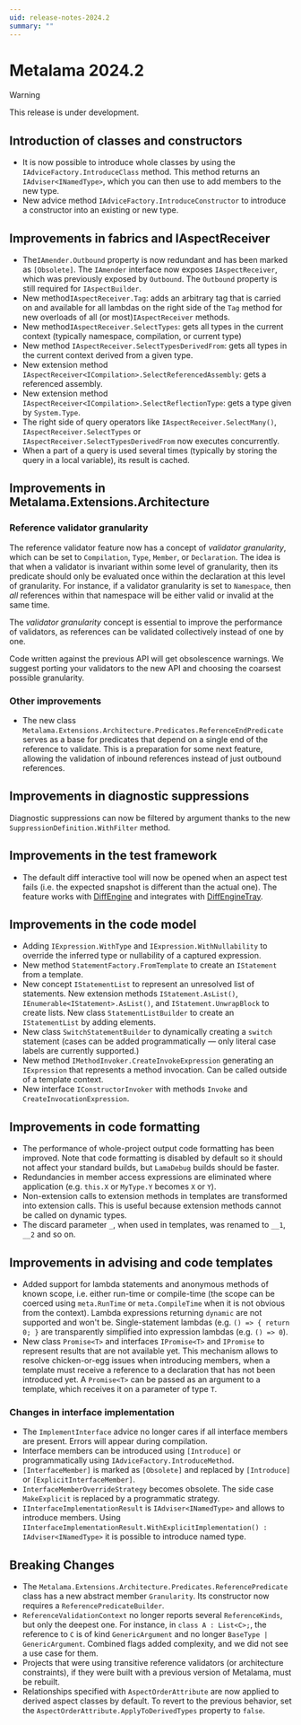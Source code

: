 ```yaml
---
uid: release-notes-2024.2
summary: ""
---
```


# Metalama 2024.2

> [!WARNING]
>  This release is under development.

## Introduction of classes and constructors

* It is now possible to introduce whole classes by using the `IAdviceFactory.IntroduceClass` method. This method returns an `IAdviser<INamedType>`, which you can then use to add members to the new type.
* New advice method `IAdviceFactory.IntroduceConstructor` to introduce a constructor into an existing or new type.



## Improvements in fabrics and IAspectReceiver

*  The`IAmender.Outbound` property is now redundant and has been marked as `[Obsolete]`. The `IAmender` interface now exposes `IAspectReceiver`, which was previously exposed by `Outbound`. The `Outbound` property is still required for `IAspectBuilder`.
* New method`IAspectReceiver.Tag`:  adds an arbitrary tag that is carried on and available for all lambdas on the right side of the `Tag` method for new overloads of all  (or most)`IAspectReceiver` methods.
* New method`IAspectReceiver.SelectTypes`: gets all types in the current context (typically namespace, compilation, or current type)
* New method `IAspectReceiver.SelectTypesDerivedFrom`: gets all types in the current context derived from a given type.
* New extension method `IAspectReceiver<ICompilation>.SelectReferencedAssembly`: gets a referenced assembly.
* New extension method `IAspectReceiver<ICompilation>.SelectReflectionType`: gets a type given by `System.Type`.
* The right side of query operators like `IAspectReceiver.SelectMany()`, `IAspectReceiver.SelectTypes` or `IAspectReceiver.SelectTypesDerivedFrom` now executes concurrently.
* When a part of a query is used several times (typically by storing the query in a local variable), its result is cached.

## Improvements in Metalama.Extensions.Architecture

### Reference validator granularity

The reference validator feature now has a concept of _validator granularity_, which can be set to `Compilation`, `Type`, `Member`, or `Declaration`. The idea is that when a validator is invariant within some level of granularity, then its predicate should only be evaluated once within the declaration at this level of granularity. For instance, if a validator granularity is set to `Namespace`, then _all_ references within that namespace will be either valid or invalid at the same time.

The _validator granularity_ concept is essential to improve the performance of validators, as references can be validated collectively instead of one by one.

Code written against the previous API will get obsolescence warnings. We suggest porting your validators to the new API and choosing the coarsest possible granularity.

### Other improvements

* The new class `Metalama.Extensions.Architecture.Predicates.ReferenceEndPredicate` serves as a base for predicates that depend on a single end of the reference to validate. This is a preparation for some next feature, allowing the validation of inbound references instead of just outbound references.

## Improvements in diagnostic suppressions

 Diagnostic suppressions can now be filtered by argument thanks to the new `SuppressionDefinition.WithFilter` method. 

## Improvements in the test framework

* The default diff interactive tool will now be opened when an aspect test fails (i.e. the expected snapshot is different than the actual one). The feature works with [DiffEngine](https://github.com/VerifyTests/DiffEngine) and integrates with [DiffEngineTray](https://github.com/VerifyTests/DiffEngine/blob/main/docs/tray.md).


## Improvements in the code model

* Adding `IExpression.WithType` and `IExpression.WithNullability` to override the inferred type or nullability of a captured expression.
* New method `StatementFactory.FromTemplate` to create an `IStatement` from a template.
* New concept `IStatementList` to represent an unresolved list of statements. New extension methods `IStatement.AsList()`, `IEnumerable<IStatement>.AsList()`, and `IStatement.UnwrapBlock` to create lists. New class `StatementListBuilder` to create an `IStatementList` by adding elements.
* New class `SwitchStatementBuilder` to dynamically creating a `switch` statement (cases can be added programmatically &mdash; only literal case labels are currently supported.)
* New method `IMethodInvoker.CreateInvokeExpression` generating an `IExpression` that represents a method invocation. Can be called outside of a template context.
* New interface `IConstructorInvoker` with methods `Invoke` and `CreateInvocationExpression`.

## Improvements in code formatting

* The performance of whole-project output code formatting has been improved. Note that code formatting is disabled by default so it should not affect your standard builds, but `LamaDebug` builds should be faster.
* Redundancies in member access expressions are eliminated where application  (e.g. `this.X` or `MyType.Y` becomes `X` or `Y`).
* Non-extension calls to extension methods in templates are transformed into extension calls. This is useful because extension methods cannot be called on dynamic types.
* The discard parameter `_`, when used in templates, was renamed to `__1`, `__2` and so on.

## Improvements in advising and code templates

* Added support for lambda statements and anonymous methods of known scope, i.e. either run-time or compile-time (the scope can be coerced using `meta.RunTime` or `meta.CompileTime` when it is not obvious from the context). Lambda expressions returning `dynamic` are not supported and won't be. Single-statement lambdas (e.g. `() => { return 0; }` are transparently simplified into expression lambdas (e.g. `() => 0`).
* New class `Promise<T>` and interfaces `IPromise<T>` and `IPromise` to represent results that are not available yet. This mechanism allows to resolve chicken-or-egg issues when introducing members, when a template must receive a reference to a declaration that has not been introduced yet. A `Promise<T>` can be passed as an argument to a template, which receives it on a parameter of type `T`. 

### Changes in interface implementation
* The `ImplementInterface` advice no longer cares if all interface members are present. Errors will appear during compilation.
* Interface members can be introduced using `[Introduce]` or programmatically using `IAdviceFactory.IntroduceMethod`.
* `[InterfaceMember]` is marked as `[Obsolete]` and replaced by `[Introduce]` or `[ExplicitInterfaceMember]`.
* `InterfaceMemberOverrideStrategy` becomes obsolete. The side case `MakeExplicit` is replaced by a programmatic strategy.
* `IInterfaceImplementationResult` is `IAdviser<INamedType>` and allows to introduce members. Using `IInterfaceImplementationResult.WithExplicitImplementation() : IAdviser<INamedType>` it is possible to introduce named type.

## Breaking Changes

* The `Metalama.Extensions.Architecture.Predicates.ReferencePredicate` class has a new abstract member `Granularity`. Its constructor now requires a `ReferencePredicateBuilder`.
* `ReferenceValidationContext` no longer reports several `ReferenceKinds`, but only the deepest one. For instance, in `class A : List<C>;`,  the reference to `C` is of kind `GenericArgument` and no longer `BaseType | GenericArgument`. Combined flags added complexity, and we did not see a use case for them.
* Projects that were using transitive reference validators (or architecture constraints), if they were built with a previous version of Metalama, must be rebuilt. 
* Relationships specified with `AspectOrderAttribute` are now applied to derived aspect classes by default. To revert to the previous behavior, set the `AspectOrderAttribute.ApplyToDerivedTypes` property to `false`.